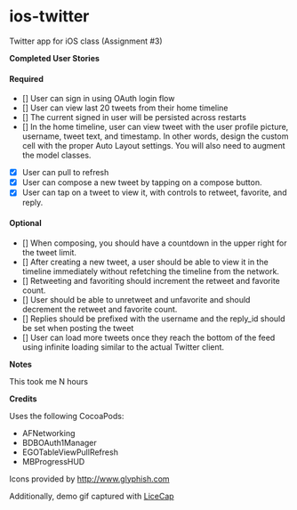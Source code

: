ios-twitter
========

Twitter app for iOS class (Assignment #3)

**Completed User Stories**
#### Required
- [] User can sign in using OAuth login flow 
- [] User can view last 20 tweets from their home timeline
- [] The current signed in user will be persisted across restarts
- [] In the home timeline, user can view tweet with the user profile picture, username, tweet text, and timestamp.  In other words, design the custom cell with the proper Auto Layout settings.  You will also need to augment the model classes.
- [x] User can pull to refresh
- [x] User can compose a new tweet by tapping on a compose button.
- [x] User can tap on a tweet to view it, with controls to retweet, favorite, and reply.

#### Optional
- [] When composing, you should have a countdown in the upper right for the tweet limit.
- [] After creating a new tweet, a user should be able to view it in the timeline immediately without refetching the timeline from the network.
- [] Retweeting and favoriting should increment the retweet and favorite count.
- [] User should be able to unretweet and unfavorite and should decrement the retweet and favorite count.
- [] Replies should be prefixed with the username and the reply_id should be set when posting the tweet
- [] User can load more tweets once they reach the bottom of the feed using infinite loading similar to the actual Twitter client.

<!-- **UI Demo**
Uncomment me when ready

![demo gif](https://raw.githubusercontent.com/osabina/ios-yelp/master/rt_demo.gif))
-->

**Notes**

This took me N hours

**Credits**

Uses the following CocoaPods:

- AFNetworking
- BDBOAuth1Manager
- EGOTableViewPullRefresh
- MBProgressHUD

Icons provided by http://www.glyphish.com

Additionally, demo gif captured with [LiceCap](http://www.cockos.com/licecap/)
